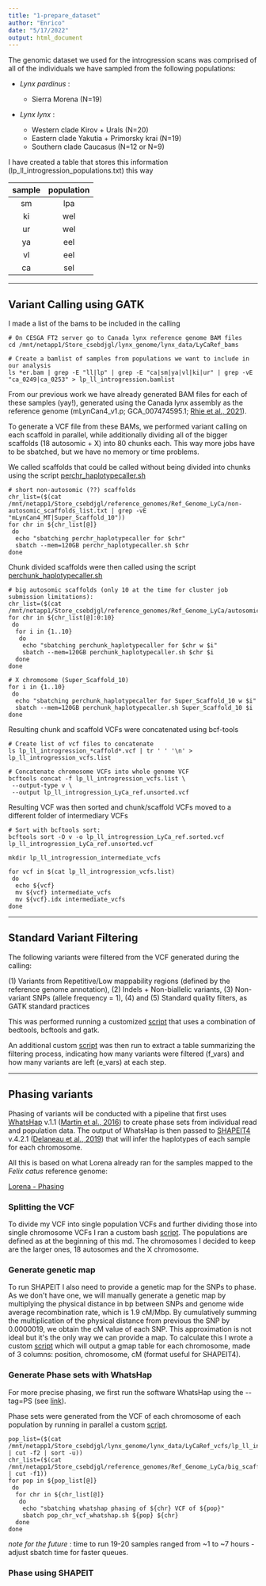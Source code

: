 ```yaml
---
title: "1-prepare_dataset"
author: "Enrico"
date: "5/17/2022"
output: html_document
---
```


The genomic dataset we used for the introgression scans was comprised of all of the individuals we have sampled from the following populations:

-   *Lynx pardinus* :

    -   Sierra Morena (N=19)

-   *Lynx lynx* :

    -   Western clade Kirov + Urals (N=20)
    -   Eastern clade Yakutia + Primorsky krai (N=19)
    -   Southern clade Caucasus (N=12 or N=9)

I have created a table that stores this information (lp_ll_introgression_populations.txt) this way

| **sample** | **population** |
|:----------:|:--------------:|
|     sm     |      lpa       |
|     ki     |      wel       |
|     ur     |      wel       |
|     ya     |      eel       |
|     vl     |      eel       |
|     ca     |      sel       |

------------------------------------------------------------------------

## Variant Calling using GATK

I made a list of the bams to be included in the calling

```{bash}
# On CESGA FT2 server go to Canada lynx reference genome BAM files
cd /mnt/netapp1/Store_csebdjgl/lynx_genome/lynx_data/LyCaRef_bams

# Create a bamlist of samples from populations we want to include in our analysis
ls *er.bam | grep -E "ll|lp" | grep -E "ca|sm|ya|vl|ki|ur" | grep -vE "ca_0249|ca_0253" > lp_ll_introgression.bamlist
```

From our previous work we have already generated BAM files for each of these samples (yay!), generated using the Canada lynx assembly as the reference genome (mLynCan4_v1.p; GCA_007474595.1; [Rhie et al., 2021](http://www.nature.com/articles/s41586-021-03451-0)).

To generate a VCF file from these BAMs, we performed variant calling on each scaffold in parallel, while additionally dividing all of the bigger scaffolds (18 autosomic + X) into 80 chunks each. This way more jobs have to be sbatched, but we have no memory or time problems.

We called scaffolds that could be called without being divided into chunks using the script [perchr_haplotypecaller.sh](./perchr_haplotypecaller.sh)

```{bash}
# short non-autosomic (??) scaffolds 
chr_list=($(cat /mnt/netapp1/Store_csebdjgl/reference_genomes/Ref_Genome_LyCa/non-autosomic_scaffolds_list.txt | grep -vE "mLynCan4_MT|Super_Scaffold_10"))
for chr in ${chr_list[@]}
 do
  echo "sbatching perchr_haplotypecaller for $chr"
  sbatch --mem=120GB perchr_haplotypecaller.sh $chr
done
```

Chunk divided scaffolds were then called using the script [perchunk_haplotypecaller.sh](./perchunk_haplotypecaller.sh)

```{bash}
# big autosomic scaffolds (only 10 at the time for cluster job submission limitations):
chr_list=($(cat /mnt/netapp1/Store_csebdjgl/reference_genomes/Ref_Genome_LyCa/autosomic_scaffolds_list.txt))
for chr in ${chr_list[@]:0:10}
 do
  for i in {1..10}
   do
    echo "sbatching perchunk_haplotypecaller for $chr w $i"
    sbatch --mem=120GB perchunk_haplotypecaller.sh $chr $i
  done
done

# X chromosome (Super_Scaffold_10)
for i in {1..10}
 do
  echo "sbatching perchunk_haplotypecaller for Super_Scaffold_10 w $i"
  sbatch --mem=120GB perchunk_haplotypecaller.sh Super_Scaffold_10 $i
done
```

Resulting chunk and scaffold VCFs were concatenated using bcf-tools

```{bash}
# Create list of vcf files to concatenate
ls lp_ll_introgression_*caffold*.vcf | tr ' ' '\n' > lp_ll_introgression_vcfs.list

# Concatenate chromosome VCFs into whole genome VCF
bcftools concat -f lp_ll_introgression_vcfs.list \
 --output-type v \
 --output lp_ll_introgression_LyCa_ref.unsorted.vcf
```

Resulting VCF was then sorted and chunk/scaffold VCFs moved to a different folder of intermediary VCFs

```{bash}
# Sort with bcftools sort:
bcftools sort -O v -o lp_ll_introgression_LyCa_ref.sorted.vcf lp_ll_introgression_LyCa_ref.unsorted.vcf

mkdir lp_ll_introgression_intermediate_vcfs

for vcf in $(cat lp_ll_introgression_vcfs.list)
 do
  echo ${vcf}
  mv ${vcf} intermediate_vcfs
  mv ${vcf}.idx intermediate_vcfs
done
```

------------------------------------------------------------------------

## Standard Variant Filtering

The following variants were filtered from the VCF generated during the calling:

(1) Variants from Repetitive/Low mappability regions (defined by the reference genome annotation), (2) Indels + Non-biallelic variants, (3) Non-variant SNPs (allele frequency = 1), (4) and (5) Standard quality filters, as GATK standard practices

This was performed running a customized [script](./lp_ll_introgression_vcf_filters_1-5.sh) that uses a combination of bedtools, bcftools and gatk.

An additional custom [script](./summary_table_filters_1-5.sh) was then run to extract a table summarizing the filtering process, indicating how many variants were filtered (f_vars) and how many variants are left (e_vars) at each step.

------------------------------------------------------------------------

## Phasing variants

Phasing of variants will be conducted with a pipeline that first uses [WhatsHap](https://whatshap.readthedocs.io/en/latest/index.html) v.1.1 ([Martin et al., 2016](https://www.biorxiv.org/content/10.1101/085050v2)) to create phase sets from individual read and population data. The output of WhatsHap is then passed to [SHAPEIT4](https://odelaneau.github.io/shapeit4/) v.4.2.1 ([Delaneau et al., 2019](https://www.nature.com/articles/s41467-019-13225-y)) that will infer the haplotypes of each sample for each chromosome.

All this is based on what Lorena already ran for the samples mapped to the *Felix catus* reference genome:

[Lorena - Phasing](https://github.com/lorenalorenzo/Phasing)

### Splitting the VCF

To divide my VCF into single population VCFs and further dividing those into single chromosome VCFs I ran a custom bash [script](./pop_chr_vcf_split.sh). The populations are defined as at the beginning of this md. The chromosomes I decided to keep are the larger ones, 18 autosomes and the X chromosome.

### Generate genetic map

To run SHAPEIT I also need to provide a genetic map for the SNPs to phase. As we don't have one, we will manually generate a genetic map by multiplying the physical distance in bp between SNPs and genome wide average recombination rate, which is 1.9 cM/Mbp. By cumulatively summing the multiplication of the physical distance from previous the SNP by 0.0000019, we obtain the cM value of each SNP. This approximation is not ideal but it's the only way we can provide a map. To calculate this I wrote a custom [script](./make_chr_gmap.sh) which will output a gmap table for each chromosome, made of 3 columns: position, chromosome, cM (format useful for SHAPEIT4).

### Generate Phase sets with WhatsHap

For more precise phasing, we first run the software WhatsHap using the --tag=PS (see [link](https://whatshap.readthedocs.io/en/latest/guide.html#representation-of-phasing-information-in-vcfs)).

Phase sets were generated from the VCF of each chromosome of each population by running in parallel a custom [script](./pop_chr_vcf_whatshap.sh).
```{bash}
pop_list=($(cat /mnt/netapp1/Store_csebdjgl/lynx_genome/lynx_data/LyCaRef_vcfs/lp_ll_introgression/lp_ll_introgression_populations.txt | cut -f2 | sort -u))
chr_list=($(cat /mnt/netapp1/Store_csebdjgl/reference_genomes/Ref_Genome_LyCa/big_scaffolds.bed | cut -f1))
for pop in ${pop_list[@]}
 do
  for chr in ${chr_list[@]}
   do
    echo "sbatching whatshap phasing of ${chr} VCF of ${pop}"
    sbatch pop_chr_vcf_whatshap.sh ${pop} ${chr}
  done
done
```
*note for the future* : time to run 19-20 samples ranged from ~1 to ~7 hours - adjust sbatch time for faster queues.

### Phase using SHAPEIT


